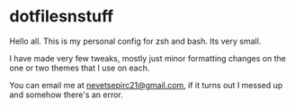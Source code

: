 # dotfilesnstuff

Hello all. This is my personal config for zsh and bash. Its very small.

I have made very few tweaks, mostly just minor formatting changes on the one or two themes that I use on each.

You can email me at nevetsepirc21@gmail.com, if it turns out I messed up and somehow there's an error.
